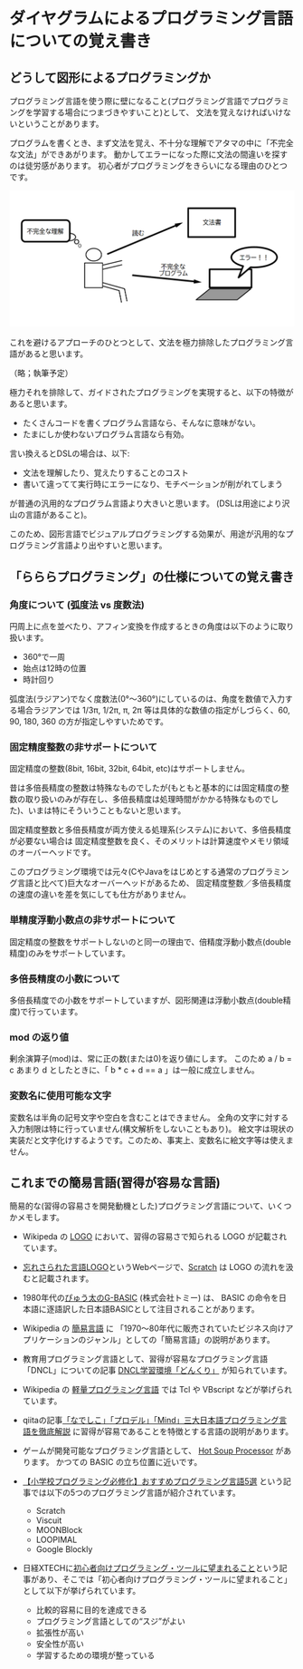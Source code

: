 # ダイヤグラムによるプログラミング言語についての覚え書き

## どうして図形によるプログラミングか

プログラミング言語を使う際に壁になること(プログラミング言語でプログラミングを学習する場合につまづきやすいこと)として、
文法を覚えなければいけないということがあります。

プログラムを書くとき、まず文法を覚え、不十分な理解でアタマの中に「不完全な文法」ができあがります。
動かしてエラーになった際に文法の間違いを探すのは徒労感があります。
初心者がプログラミングをきらいになる理由のひとつです。

![文法を覚える大変さの概念図](./image/1st_step_of_programming.png "キャプチャ(パラメーターの定義画面)")

これを避けるアプローチのひとつとして、文法を極力排除したプログラミング言語があると思います。

（略；執筆予定）

極力それを排除して、ガイドされたプログラミングを実現すると、以下の特徴があると思います。
- たくさんコードを書くプログラム言語なら、そんなに意味がない。
- たまにしか使わないプログラム言語なら有効。

言い換えるとDSLの場合は、以下:
- 文法を理解したり、覚えたりすることのコスト
- 書いて違ってて実行時にエラーになり、モチベーションが削がれてしまう

が普通の汎用的なプログラム言語より大きいと思います。
(DSLは用途により沢山の言語があること)。

このため、図形言語でビジュアルプログラミングする効果が、用途が汎用的なプログラミング言語より出やすいと思います。

## 「らららプログラミング」の仕様についての覚え書き

### 角度について (弧度法 vs 度数法)
円周上に点を並べたり、アフィン変換を作成するときの角度は以下のように取り扱います。
- 360°で一周
- 始点は12時の位置
- 時計回り

弧度法(ラジアン)でなく度数法(0°～360°)にしているのは、角度を数値で入力する場合ラジアンでは 1/3π, 1/2π, π, 2π 等は具体的な数値の指定がしづらく、60, 90, 180, 360 の方が指定しやすいためです。

### 固定精度整数の非サポートについて
固定精度の整数(8bit, 16bit, 32bit, 64bit, etc)はサポートしません。

昔は多倍長精度の整数は特殊なものでしたが(もともと基本的には固定精度の整数の取り扱いのみが存在し、多倍長精度は処理時間がかかる特殊なものでした)、いまは特にそういうこともないと思います。

固定精度整数と多倍長精度が両方使える処理系(システム)において、多倍長精度が必要ない場合は
固定精度整数を良く、そのメリットは計算速度やメモリ領域のオーバーヘッドです。

このプログラミング環境では元々(CやJavaをはじめとする通常のプログラミング言語と比べて)巨大なオーバーヘッドがあるため、
固定精度整数／多倍長精度の速度の違いを差を気にしても仕方がありません。

### 単精度浮動小数点の非サポートについて
固定精度の整数をサポートしないのと同一の理由で、倍精度浮動小数点(double精度)のみをサポートしています。

### 多倍長精度の小数について
多倍長精度での小数をサポートしていますが、図形関連は浮動小数点(double精度)で行っています。

### mod の返り値
剰余演算子(mod)は、常に正の数(または0)を返り値にします。
このため a / b = c あまり d としたときに、「 b * c + d == a 」は一般に成立しません。


### 変数名に使用可能な文字

変数名は半角の記号文字や空白を含むことはできません。
全角の文字に対する入力制限は特に行っていません(構文解析をしないこともあり)。
絵文字は現状の実装だと文字化けするようです。このため、事実上、変数名に絵文字等は使えません。


## これまでの簡易言語(習得が容易な言語)

簡易的な(習得の容易さを開発動機とした)プログラミング言語について、いくつかメモします。

- Wikipeda の [LOGO](https://ja.wikipedia.org/wiki/LOGO) において、習得の容易さで知られる LOGO が記載されています。
- [忘れさられた言語LOGO](https://www.wizforest.com/OldGood/logo/)というWebページで、[Scratch](https://ja.wikipedia.org/wiki/Scratch_(%E3%83%97%E3%83%AD%E3%82%B0%E3%83%A9%E3%83%9F%E3%83%B3%E3%82%B0%E8%A8%80%E8%AA%9E)) は LOGO の流れを汲むと記載されます。

- 1980年代の[ぴゅう太のG-BASIC](https://ja.wikipedia.org/wiki/%E3%81%B4%E3%82%85%E3%81%86%E5%A4%AA) (株式会社トミー) は、 BASIC の命令を日本語に逐語訳した日本語BASICとして注目されることがあります。

- Wikipedia の [簡易言語](https://ja.wikipedia.org/wiki/%E7%B0%A1%E6%98%93%E8%A8%80%E8%AA%9E) に 「1970～80年代に販売されていたビジネス向けアプリケーションのジャンル」としての「簡易言語」の説明があります。

- 教育用プログラミング言語として、習得が容易なプログラミング言語「DNCL」についての記事 [DNCL学習環境「どんくり」](https://dolittle.eplang.jp/dncl) が知られています。

- Wikipedia の [軽量プログラミング言語](https://ja.wikipedia.org/wiki/%E8%BB%BD%E9%87%8F%E3%83%97%E3%83%AD%E3%82%B0%E3%83%A9%E3%83%9F%E3%83%B3%E3%82%B0%E8%A8%80%E8%AA%9E) では Tcl や VBscript などが挙げられています。

- qiitaの記事[「なでしこ」「プロデル」「Mind」三大日本語プログラミング言語を徹底解説](https://qiita.com/mylifewithviolin/items/3d366097847ae9c36de0) に習得が容易であることを特徴とする言語の説明があります。

- ゲームが開発可能なプログラミング言語として、 [Hot Soup Processor](https://ja.wikipedia.org/wiki/Hot_Soup_Processor) があります。 かつての BASIC の立ち位置に近いです。

- [【小学校プログラミング必修化】おすすめプログラミング言語5選](https://manabi-plus.jp/programming-language/) という記事では以下の5つのプログラミング言語が紹介されています。
	- Scratch
	- Viscuit
	- MOONBlock
	- LOOPIMAL
	- Google Blockly

- 日経XTECHに[初心者向けプログラミング・ツールに望まれること](https://xtech.nikkei.com/it/article/COLUMN/20071009/284029/)という記事があり、そこでは「初心者向けプログラミング・ツールに望まれること」として以下が挙げられています。
	- 比較的容易に目的を達成できる
	- プログラミング言語としての“スジ”がよい
	- 拡張性が高い
	- 安全性が高い
	- 学習するための環境が整っている

